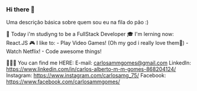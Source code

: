 ### Hi there 👋

Uma descrição básica sobre quem sou eu na fila do pão :)

🔭 Today i'm studiyng to be a FullStack Developer
🎓 I'm lerning now: React.JS
🎮 I like to:
    - Play Video Games! (Oh my god i really love them🤣)
    - Watch Netflix!
    - Code awesome things!
    
👩‍👧‍👦 You can find me HERE:
      E-mail: carlosammgomes@gmail.com
      LinkedIn: https://www.linkedin.com/in/carlos-alberto-m-m-gomes-868204124/
      Instagram: https://www.instagram.com/carlosamg_75/
      Facebook: https://www.facebook.com/carlosammgomes/
